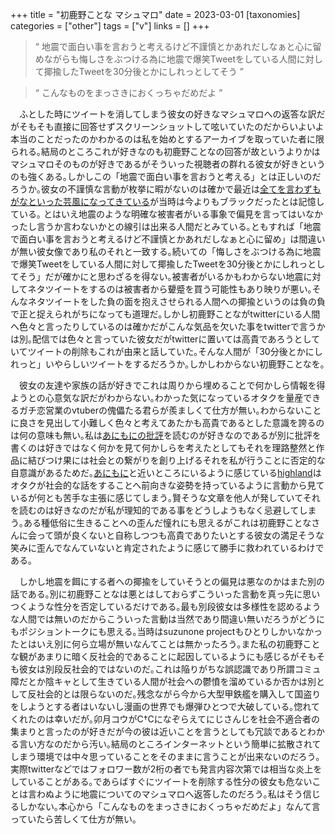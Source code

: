 +++
title = "初鹿野ことな マシュマロ"
date = 2023-03-01
[taxonomies]
categories = ["other"]
tags = ["v"]
links = []
+++

> “ 地震で面白い事を言おうと考えるけど不謹慎とかあれだしなぁと心に留めながらも悔しさをぶつける為に地震で爆笑Tweetをしている人間に対して揶揄したTweetを30分後とかにしれっとしてそう ”

> “ こんなものをまっさきにおくっちゃだめだよ ”

　ふとした時にツイートを消してしまう彼女の好きなマシュマロへの返答な訳だがそもそも直接に回答せずスクリーンショットして呟いていたのだからいよいよ本当のことだったのかわかるのは私を始めとするアーカイブを取っていた者に限られる｡結局のところこれが好きなのも初鹿野ことなの回答が故というよりかはマシュマロそのものが好きであるがそういった視聴者の群れる彼女が好きというのも強くある｡しかしこの「地震で面白い事を言おうと考える」とは正しいのだろうか｡彼女の不謹慎な言動が枚挙に暇がないのは確かで最近は[全てを言わずもがなといった芸風になってきている](https://www.youtube.com/live/QPmtsBEfBUk?feature=share&t=3570)が当時は今よりもブラックだったとは記憶している｡ とはいえ地震のような明確な被害者がいる事象で偏見を言ってはいなかったし言うか言わないかとの線引は出来る人間だとみている｡ともすれば「地震で面白い事を言おうと考えるけど不謹慎とかあれだしなぁと心に留め」は間違いが無い彼女像であり私のそれと一致する｡続いての「悔しさをぶつける為に地震で爆笑Tweetをしている人間に対して揶揄したTweetを30分後とかにしれっとしてそう」だが確かにと思わざるを得ない｡被害者がいるかもわからない地震に対してネタツイートをするのは被害者から顰蹙を買う可能性もあり映りが悪い｡そんなネタツイートをした負の面を抱えさせられる人間への揶揄というのは負の負で正と捉えられがちになっても道理だ｡しかし初鹿野ことながtwitterにいる人間へ色々と言ったりしているのは確かだがこんな気品を欠いた事をtwitterで言うかは別｡配信では色々と言っていた彼女だがtwitterに置いては高貴であろうとしていてツイートの削除もこれが由来と話していた｡そんな人間が「30分後とかにしれっと」いやらしいツイートをするだろうか｡しかしわからない初鹿野ことなを｡

　彼女の友達や家族の話が好きでこれは周りから埋めることで何かしら情報を得ようとの心意気な訳だがわからない｡わかった気になっているオタクを量産できるガチ恋営業のvtuberの傀儡たる君らが羨ましくて仕方が無い｡わからないことに良さを見出して小難しく色々と考えてあたかも高貴であるとした意識を誇るのは何の意味も無い｡私は[あにもにの批評](https://moni-mode.hatenablog.com)を読むのが好きなのであるが別に批評を書くのは好きではなく何かを見て何かしらを考えたとしてもそれを理路整然と作品に結びつけ果には社会との繋がりを創り上げるそれを私が行うことに否定的な自意識があるためだ｡[あにもに](https://twitter.com/animmony)と近いところにいるように感じている[highland](https://twitter.com/highland_sh)はオタクが社会的な話をすることへ前向きな姿勢を持っているように言動から見ているが何とも苦手な主張に感じてしまう｡賢そうな文章を他人が発していてそれを読むのは好きなのだが私が理知的である事をどうしようもなく忌避してしまう｡ある種低俗に生きることへの歪んだ憧れにも思えるがこれは初鹿野ことなさんに会って頭が良くないと自称しつつも高貴でありたいとする彼女の満足そうな笑みに歪んでなんていないと肯定されたように感じて勝手に救われているわけである｡ 

　しかし地震を餌にする者への揶揄をしていそうとの偏見は悪なのかはまた別の話である｡別に初鹿野ことなは悪とはしておらずこういった言動を真っ先に思いつくような性分を否定しているだけである｡最も別段彼女は多様性を認めるような人間では無いのだからこういった言動は当然であり間違い無いだろうがどうにもポジショントークにも思える｡当時はsuzunone projectもひとりしかいなかったとはいえ別に何ら立場が無いなんてことは無かったろう｡また私の初鹿野ことな観があまりに暗く反社会的であることに起因しているようにも感じるがそもそも彼女は別段反社会的ではないのだ｡これは陥りがちな誤認識であり所謂コミュ障だとか陰キャとして生きている人間が社会への鬱憤を溜めているか否かは別として反社会的とは限らないのだ｡残念ながら今から大型甲鉄艦を購入して国盗りをしようとする者はいないし漫画の世界でも爆弾ひとつで大破している｡惚れてくれたのは幸いだが｡卯月コウがC†Cになぞらえてにじさんじを社会不適合者の集まりと言ったのが好きだが今の彼は近いことを言うとしても冗談であるとわかる言い方なのだから汚い｡結局のところインターネットという簡単に拡散されてしまう環境では中々思っていることをそのままに言うことが出来ないのだろう｡実際twitterなどではフォロワー数が2桁の者でも発言内容次第では相当な炎上をしていることがある｡であらばすぐにツイートを削除する性分の彼女も危ないことは言わぬように地震についてのマシュマロへ返答したのだろう｡私はそう信じるしかない｡本心から「こんなものをまっさきにおくっちゃだめだよ」なんて言っていたら苦しくて仕方が無い｡